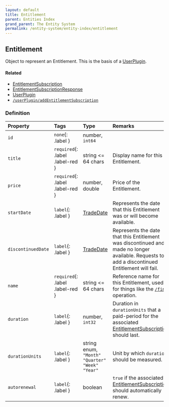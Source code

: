 ```yaml
---
layout: default
title: Entitlement
parent: Entities Index
grand_parent: The Entity System
permalink: /entity-system/entity-index/entitlement
---
```


## Entitlement
Object to represent an Entitlement. This is the basis of a [UserPlugin]({{site.baseurl}}/entity-system/entity-index/userplugin).

#### Related
- [EntitlementSubscription]({{site.baseurl}}/entity-system/entity-index/entitlementsubscription)
- [EntitlementSubscriptionResponse]({{site.baseurl}}/entity-system/entity-index/entitlementsubscriptionresponse)
- [UserPlugin]({{site.baseurl}}/entity-system/entity-index/userplugin)
- [`/userPlugin/addEntitlementSubscription`]({{site.baseurl}}/all-ops/userPlugin/addentitlementsubscription)

### Definition

| Property | Tags | Type | Remarks
|:---------|:-----|:-----|:-------
| `id` | `none`{: .label } | number, `int64` | 
| `title` | `required`{: .label .label-red } | string <= 64 chars | Display name for this Entitlement.
| `price` | `required`{: .label .label-red } | number, double | Price of the Entitlement.
| `startDate` | `label`{: .label } | [TradeDate]({{site.baseurl}}/entity-system/entity-index/tradedate) | Represents the date that this Entitlement was or will become available.
| `discontinuedDate` | `label`{: .label } | [TradeDate]({{site.baseurl}}/entity-system/entity-index/tradedate) | Represents the date that this Entitlement was discontinued and made no longer available. Requests to add a discontinued Entitlement will fail.
| `name` | `required`{: .label .label-red } | string <= 64 chars | Reference name for this Entitlement, used for things like the [`/find`]({{site.baseurl}}/all-ops/shared/find) operation.
| `duration` | `label`{: .label } | number, `int32` | Duration in `durationUnits` that a paid-period for the associated [EntitlementSubscription]({{site.baseurl}}/entity-system/entity-index/entitlementsubscription) should last.
| `durationUnits` | `label`{: .label } | string enum, `"Month"` `"Quarter"` `"Week"` `"Year"` | Unit by which `duration` should be measured.
| `autorenewal` | `label`{: .label } | boolean | `true` if the associated [EntitlementSubscription]({{site.baseurl}}/entity-system/entity-index/entitlementsubscription) should automatically renew.